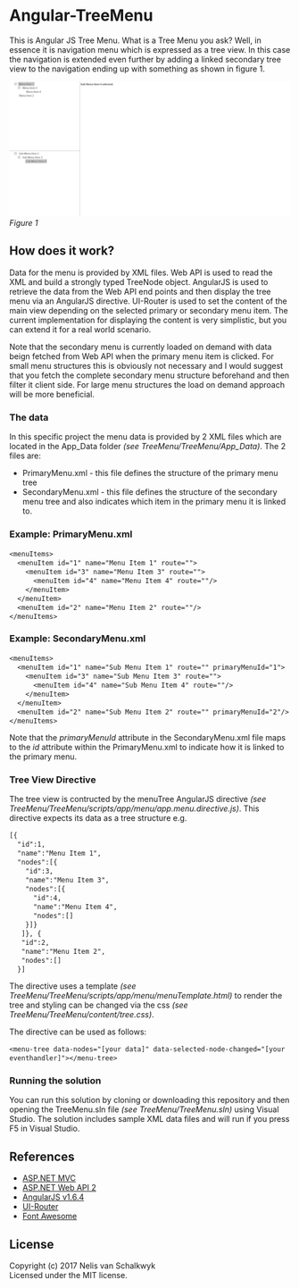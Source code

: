 # Angular-TreeMenu
This is Angular JS Tree Menu.  What is a Tree Menu you ask?  Well, in essence it is navigation menu which is expressed as a tree view.  In this case the navigation is extended even further by adding a linked secondary tree view to the navigation ending up with something as shown in figure 1.

![Screenshot](https://github.com/NelisVanSchalkwyk/Angular-TreeMenu/blob/master/Screenshot.png)
_Figure 1_

## How does it work?
Data for the menu is provided by XML files.  Web API is used to read the XML and build a strongly typed TreeNode object.  AngularJS is used to retrieve the data from the Web API end points and then display the tree menu via an AngularJS directive. UI-Router is used to set the content of the main view depending on the selected primary or secondary menu item. The current implementation for displaying the content is very simplistic, but you can extend it for a real world scenario.  

Note that the secondary menu is currently loaded on demand with data beign fetched from Web API when the primary menu item is clicked. For small menu structures this is obviously not necessary and I would suggest that you fetch the complete secondary menu structure beforehand and then filter it client side. For large menu structures the load on demand approach will be more beneficial.

### The data
In this specific project the menu data is provided by 2 XML files which are located in the App_Data folder *(see TreeMenu/TreeMenu/App_Data)*. The 2 files are:
* PrimaryMenu.xml - this file defines the structure of the primary menu tree
* SecondaryMenu.xml - this file defines the structure of the secondary menu tree and also indicates which item in the primary menu it is linked to.

### Example: PrimaryMenu.xml
```
<menuItems>
  <menuItem id="1" name="Menu Item 1" route="">
    <menuItem id="3" name="Menu Item 3" route="">
      <menuItem id="4" name="Menu Item 4" route=""/>
    </menuItem>
  </menuItem>
  <menuItem id="2" name="Menu Item 2" route=""/>
</menuItems>
```

### Example: SecondaryMenu.xml
```
<menuItems>
  <menuItem id="1" name="Sub Menu Item 1" route="" primaryMenuId="1">
    <menuItem id="3" name="Sub Menu Item 3" route="">
      <menuItem id="4" name="Sub Menu Item 4" route=""/>
    </menuItem>
  </menuItem>
  <menuItem id="2" name="Sub Menu Item 2" route="" primaryMenuId="2"/>
</menuItems>
```
Note that the *primaryMenuId* attribute in the SecondaryMenu.xml file maps to the *id* attribute within the PrimaryMenu.xml to indicate how it is linked to the primary menu.

### Tree View Directive
The tree view is contructed by the menuTree AngularJS directive *(see TreeMenu/TreeMenu/scripts/app/menu/app.menu.directive.js)*.  This directive expects its data as a tree structure e.g.
```
[{
  "id":1,
  "name":"Menu Item 1",
  "nodes":[{
    "id":3,
    "name":"Menu Item 3",
    "nodes":[{
      "id":4,
      "name":"Menu Item 4",
      "nodes":[]
    }]}
   ]}, {
   "id":2,
   "name":"Menu Item 2",
   "nodes":[]
  }]
```
The directive uses a template *(see TreeMenu/TreeMenu/scripts/app/menu/menuTemplate.html)* to render the tree and styling can be changed via the css *(see TreeMenu/TreeMenu/content/tree.css)*.

The directive can be used as follows:
```
<menu-tree data-nodes="[your data]" data-selected-node-changed="[your eventhandler]"></menu-tree>
```

### Running the solution
You can run this solution by cloning or downloading this repository and then opening the TreeMenu.sln file *(see TreeMenu/TreeMenu.sln)* using Visual Studio. The solution includes sample XML data files and will run if you press F5 in Visual Studio.

## References
* [ASP.NET MVC](https://www.asp.net/mvc)
* [ASP.NET Web API 2](https://www.asp.net/web-api)
* [AngularJS v1.6.4](https://angularjs.org/)
* [UI-Router](https://github.com/angular-ui/ui-router)
* [Font Awesome](http://fontawesome.io/)

## License
Copyright (c) 2017 Nelis van Schalkwyk  
Licensed under the MIT license.
